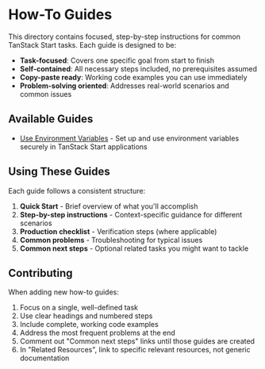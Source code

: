 # How-To Guides

This directory contains focused, step-by-step instructions for common TanStack Start tasks. Each guide is designed to be:

- **Task-focused**: Covers one specific goal from start to finish
- **Self-contained**: All necessary steps included, no prerequisites assumed
- **Copy-paste ready**: Working code examples you can use immediately
- **Problem-solving oriented**: Addresses real-world scenarios and common issues

## Available Guides

- [Use Environment Variables](./use-environment-variables.md) - Set up and use environment variables securely in TanStack Start applications

## Using These Guides

Each guide follows a consistent structure:

1. **Quick Start** - Brief overview of what you'll accomplish
2. **Step-by-step instructions** - Context-specific guidance for different scenarios
3. **Production checklist** - Verification steps (where applicable)
4. **Common problems** - Troubleshooting for typical issues
5. **Common next steps** - Optional related tasks you might want to tackle

## Contributing

When adding new how-to guides:

1. Focus on a single, well-defined task
2. Use clear headings and numbered steps
3. Include complete, working code examples
4. Address the most frequent problems at the end
5. Comment out "Common next steps" links until those guides are created
6. In "Related Resources", link to specific relevant resources, not generic documentation
